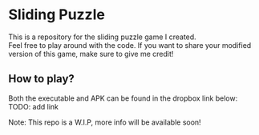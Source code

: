 # Sliding Puzzle
This is a repository for the sliding puzzle game I created. \
Feel free to play around with the code. If you want to share your modified version of this game, make sure to give me credit!

## How to play?
Both the executable and APK can be found in the dropbox link below: \
TODO: add link


Note: This repo is a W.I.P, more info will be available soon!
